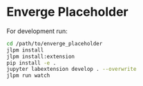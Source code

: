 # Enverge Placeholder

For development run:
```bash
cd /path/to/enverge_placeholder
jlpm install
jlpm install:extension
pip install -e .
jupyter labextension develop . --overwrite
jlpm run watch
```